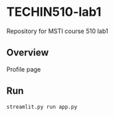 # TECHIN510-lab1
Repository for MSTI course 510 lab1

## Overview
Profile page

## Run
```
streamlit.py run app.py
```
